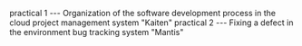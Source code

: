 
practical 1 --- Organization of the software development process in the cloud
                project management system "Kaiten"
practical 2 --- Fixing a defect in the environment
                bug tracking system "Mantis"
